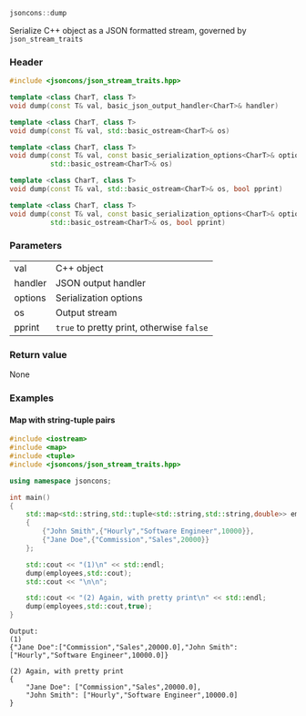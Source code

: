 ```c++
jsoncons::dump
```
Serialize C++ object as a JSON formatted stream, governed by `json_stream_traits`

### Header
```c++
#include <jsoncons/json_stream_traits.hpp>

template <class CharT, class T>
void dump(const T& val, basic_json_output_handler<CharT>& handler)

template <class CharT, class T>
void dump(const T& val, std::basic_ostream<CharT>& os)

template <class CharT, class T>
void dump(const T& val, const basic_serialization_options<CharT>& options,
          std::basic_ostream<CharT>& os)

template <class CharT, class T>
void dump(const T& val, std::basic_ostream<CharT>& os, bool pprint)

template <class CharT, class T>
void dump(const T& val, const basic_serialization_options<CharT>& options,
          std::basic_ostream<CharT>& os, bool pprint)


```
### Parameters

<table>
  <tr>
    <td>val</td>
    <td>C++ object</td> 
  </tr>
  <tr>
    <td>handler</td>
    <td>JSON output handler</td> 
  </tr>
  <tr>
    <td>options</td>
    <td>Serialization options</td> 
  </tr>
  <tr>
    <td>os</td>
    <td>Output stream</td> 
  </tr>
  <tr>
    <td>pprint</td>
    <td><code>true</code> to pretty print, otherwise <code>false</code></td> 
  </tr>
</table>

### Return value

None 
    
### Examples

#### Map with string-tuple pairs

```c++
#include <iostream>
#include <map>
#include <tuple>
#include <jsoncons/json_stream_traits.hpp>

using namespace jsoncons;

int main()
{
    std::map<std::string,std::tuple<std::string,std::string,double>> employees = 
    { 
        {"John Smith",{"Hourly","Software Engineer",10000}},
        {"Jane Doe",{"Commission","Sales",20000}}
    };

    std::cout << "(1)\n" << std::endl; 
    dump(employees,std::cout);
    std::cout << "\n\n";

    std::cout << "(2) Again, with pretty print\n" << std::endl; 
    dump(employees,std::cout,true);
}
```
```
Output:
(1)
{"Jane Doe":["Commission","Sales",20000.0],"John Smith":["Hourly","Software Engineer",10000.0]}

(2) Again, with pretty print
{
    "Jane Doe": ["Commission","Sales",20000.0],
    "John Smith": ["Hourly","Software Engineer",10000.0]
}
```

